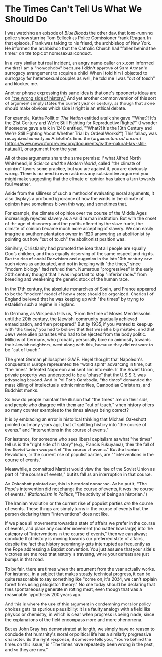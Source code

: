 # The Times Can't Tell Us What We Should Do


I was watching an episode of *Blue Bloods* the other day, that long-running police show starring Tom Selleck as Police
Comissioner Frank Reagan. In that episode, Frank was talking to his friend, the archbishop of New York. He informed the
archbishop that the Catholic Church had "fallen behind the times" on the topic of homosexual conduct.

In a very similar but real incident,
an angry name-caller on x.com informed me that I am a "homophobe" because I didn't approve of Sam Altman's surrogacy
arrangement to acquire a child. When I told him I objected to surrogacy for heterosexual couples as well,
he told me I was "out of touch" and blocked me.

Another phrase expressing this same idea is that one's opponents ideas are on ["the wrong side of
history."](https://newhumanist.org.uk/articles/6284/wrong-side-of-history)
And yet another common version of this sort of argument simply states the current year or century, as though that alone should
make obvious which side is right in an ethical debate.

For example, Katha Pollit of *The Nation* entitled a talk she gave ""What?! It's the 21st Century and We're Still
Fighting for Reproductive Rights?" (I wonder if someone gave a talk in 1240 entitled, ""What?! It's the 13th Century and
We're Still Fighting About Whether Trial by Ordeal Works?") This fallacy was recognized as early as Aristotle's time:
the (*argumentum ad annum*)[https://www.newoxfordreview.org/documents/is-the-natural-law-still-natural/], or argument
from the year.

All of these arguments share the same premise: if what Alfred North Whitehead, in *Science and the Modern World*,
called "the climate of opinion" favors some practice, but
you are against it, you are obviously wrong. There is no need to even address any substantive argument you might make
suggesting that the climate of opinion has taken a turn towards foul weather.

Aside from the silliness of such a method of evaluating moral arguments, it also displays a profound ignorance of how
the winds in the climate of opinion have sometimes blown this way, and sometimes that.

For example, the climate of opinion over the course of the Middle Ages increasingly rejected slavery as a valid human
institution. But with the onset of the age of discovery and the profits offered by the
slave trade, the climate of opinion became much more accepting of slavery. We can easily imagine a southern plantation
owner in 1820 answering an abolitionist by pointing out how "out of touch" the abolitionist position was.

Similarly, Christianity had promoted the idea that all people are equally God's children, and thus equally deserving of
the same respect and rights. But the rise of social Darwinism and eugenics in the late 19th century saw such views
as antiquated, and not in keeping with "the times," since "modern biology" had refuted them. Numerous "progressives"
in the early 20th century thought that it was important to stop "inferior races" from breeding and weakening the genetic
stock of the human race.

In the 17th century, the absolute monarchies of Spain, and France appeared to be the "modern" model of how a state
should be organized. Charles I of England believed that he was keeping up with "the times" by trying to establish such a
regime in England.

In Germany, as Wikipedia tells us, "From the time of Moses Mendelssohn until the 20th century, the [Jewish] community
gradually achieved emancipation, and then prospered." But by 1935, if you wanted to keep up with "the times," you had to
believe that that was all a big mistake, and that Jews were alien parasites who had to be ejected from the body politic.
Millions of Germans, who probably personally bore no animosity towards their Jewish neighbors, went along with this,
because they did not want to be "out of touch."

The great German philosopher G.W.F. Hegel thought that Napoleon's conquests in Europe represented the "world spirit"
advancing in time, but "the times" defeated Napoleon and sent him into exile. In the Soviet Union, private property was
understood to be a "phase" that the U.S.S.R. was advancing beyond. And in Pol Pot's Cambodia, "the times" demanded the
mass killing of intellectuals, ethnic minorities, Cambodian Christians, and Buddhist monks.

So how do people maintain the illusion that "the times" are on their side, and people who disagree with them are "out of
touch," when history offers so many counter examples to the times always being correct?

It is by embracing an error in historical thinking that Michael Oakeshott pointed out many years ago, that of splitting
history into "the course of events," and "interventions in the course of events."

For instance, for someone who sees liberal capitalism as what "the times" tell us is the "right side of history" (e.g.,
Francis Fukuyama), then
the fall of the Soviet Union was part of "the course of events." But the Iranian Revolution, or the current rise of
populist parties, are ""interventions in the course of events."

Meanwhile, a committed Marxist would view the rise of the Soviet Union as part of "the course of events," but its fall
as an interruption in that course.

As Oakeshott pointed out, this is historical nonsense. As he put it, "The Pope's intervention did not change the course
of events, it *was* the course of events." (*Rationalism in Politics*, "The activity of being an historian.")

The Iranian revolution or the current rise of populist parties *are* the course of events. These things are simply turns
in the course of events that the person declaring them "interventions" does not like.

If we place all movements towards a state of affairs we prefer in the course of events, and place any counter
movement (no matter how large) into the category of "interventions in the course of events," then we can always conclude
that history is moving towards our preferred state of affairs, despite the fact that history seeminngly
gets interrupted as frequently as the Pope addressing a Baptist convention. You just assume that
your side's victories are the road that history is traveling, while your defeats are just bumps in that
road.

To be fair, there are times when the argument from the year actually works. For instance, in a subject that makes steady
technical progress, it can be quite reasonable to say something like "come on, it's 2024, we can't explain forest fires
using phlogiston theory." No one today should be declaring that flies spontaneously generate in rotting meat, even
though that was a reasonable hypothesis 200 years ago.

And this is where the use of this argument in condemning moral or policy choices gets its spurious plausibility:
it is a faulty analogy with a field like physics or chemistry, in which is clear when progress is being made, since the
explanations of the field encompass more and more phenomena.

But as John Gray has demonstrated at length, we simply have no reason to conclude that humanity's moral or political
life has a similarly progressive character. So the right response, if someone tells you, "You're behind the times on
this issue," is "The times have repeatedly been wrong in the past, and so they are now."


